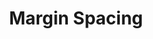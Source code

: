 ---
layout: guidelines
categories: guidelines
title: Margin Spacing
permalink: /guidelines/margins
---